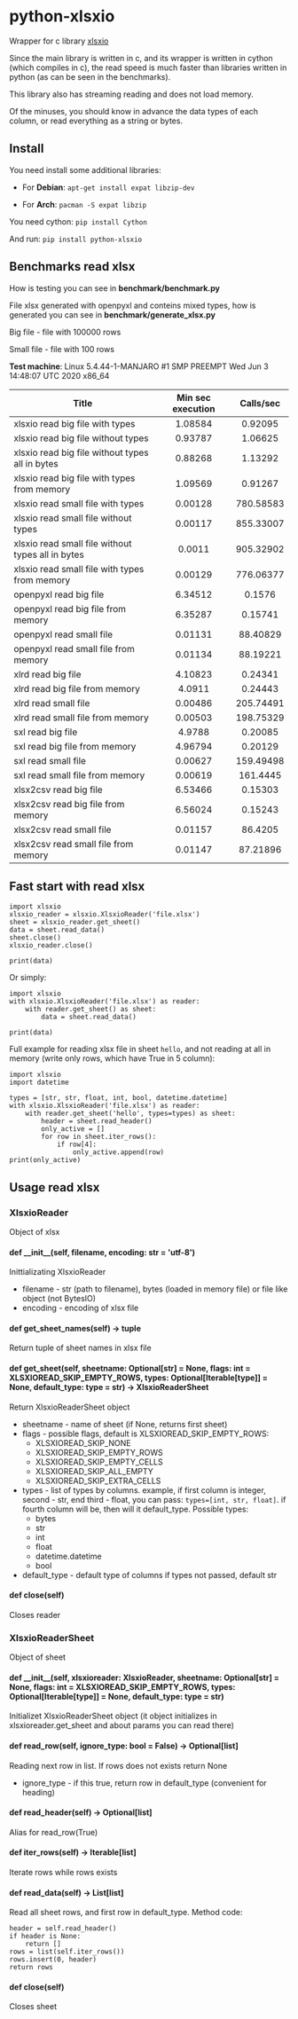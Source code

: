 # python-xlsxio

Wrapper for c library [xlsxio](https://github.com/brechtsanders/xlsxio)

Since the main library is written in c, and its wrapper is written in cython (which compiles in c), the read speed is much faster than libraries written in python (as can be seen in the benchmarks).

This library also has streaming reading and does not load memory.

Of the minuses, you should know in advance the data types of each column, or read everything as a string or bytes.

## Install

You need install some additional libraries:

* For **Debian**: `apt-get install expat libzip-dev`

* For **Arch**: `pacman -S expat libzip`

You need cython: `pip install Cython`

And run: `pip install python-xlsxio`

## Benchmarks read xlsx

How is testing you can see in **benchmark/benchmark.py**

File xlsx generated with openpyxl and conteins mixed types, how is generated you can see in **benchmark/generate_xlsx.py**

Big file - file with 100000 rows

Small file - file with 100 rows

**Test machine**: Linux 5.4.44-1-MANJARO #1 SMP PREEMPT Wed Jun 3 14:48:07 UTC 2020 x86_64

| Title                                             | Min sec execution | Calls/sec |
|---------------------------------------------------|:-----------------:|:---------:|
| xlsxio read big file with types                   | 1.08584           | 0.92095   |
| xlsxio read big file without types                | 0.93787           | 1.06625   |
| xlsxio read big file without types all in bytes   | 0.88268           | 1.13292   |
| xlsxio read big file with types from memory       | 1.09569           | 0.91267   |
| xlsxio read small file with types                 | 0.00128           | 780.58583 |
| xlsxio read small file without types              | 0.00117           | 855.33007 |
| xlsxio read small file without types all in bytes | 0.0011            | 905.32902 |
| xlsxio read small file with types from memory     | 0.00129           | 776.06377 |
| openpyxl read big file                            | 6.34512           | 0.1576    |
| openpyxl read big file from memory                | 6.35287           | 0.15741   |
| openpyxl read small file                          | 0.01131           | 88.40829  |
| openpyxl read small file from memory              | 0.01134           | 88.19221  |
| xlrd read big file                                | 4.10823           | 0.24341   |
| xlrd read big file from memory                    | 4.0911            | 0.24443   |
| xlrd read small file                              | 0.00486           | 205.74491 |
| xlrd read small file from memory                  | 0.00503           | 198.75329 |
| sxl read big file                                 | 4.9788            | 0.20085   |
| sxl read big file from memory                     | 4.96794           | 0.20129   |
| sxl read small file                               | 0.00627           | 159.49498 |
| sxl read small file from memory                   | 0.00619           | 161.4445  |
| xlsx2csv read big file                            | 6.53466           | 0.15303   |
| xlsx2csv read big file from memory                | 6.56024           | 0.15243   |
| xlsx2csv read small file                          | 0.01157           | 86.4205   |
| xlsx2csv read small file from memory              | 0.01147           | 87.21896  |

## Fast start with read xlsx

```
import xlsxio
xlsxio_reader = xlsxio.XlsxioReader('file.xlsx')
sheet = xlsxio_reader.get_sheet()
data = sheet.read_data()
sheet.close()
xlsxio_reader.close()

print(data)
```

Or simply:

```
import xlsxio
with xlsxio.XlsxioReader('file.xlsx') as reader:
    with reader.get_sheet() as sheet:
        data = sheet.read_data()

print(data)
```

Full example for reading xlsx file in sheet `hello`, and not reading at all in memory (write only rows, which have True in 5 column):
```
import xlsxio
import datetime

types = [str, str, float, int, bool, datetime.datetime]
with xlsxio.XlsxioReader('file.xlsx') as reader:
    with reader.get_sheet('hello', types=types) as sheet:
        header = sheet.read_header()
        only_active = []
        for row in sheet.iter_rows():
            if row[4]:
                only_active.append(row)
print(only_active)
```

## Usage read xlsx

### XlsxioReader
Object of xlsx

#### def \_\_init\_\_(self, filename, encoding: str = 'utf-8')
Inittializating XlsxioReader
* filename - str (path to filename), bytes (loaded in memory file) or file like object (not BytesIO)
* encoding - encoding of xlsx file

#### def get_sheet_names(self) -> tuple
Return tuple of sheet names in xlsx file

#### def get_sheet(self, sheetname: Optional[str] = None, flags: int = XLSXIOREAD_SKIP_EMPTY_ROWS, types: Optional[Iterable[type]] = None, default_type: type = str) -> XlsxioReaderSheet
Return XlsxioReaderSheet object
* sheetname - name of sheet (if None, returns first sheet)
* flags - possible flags, default is XLSXIOREAD_SKIP_EMPTY_ROWS:
  * XLSXIOREAD_SKIP_NONE
  * XLSXIOREAD_SKIP_EMPTY_ROWS
  * XLSXIOREAD_SKIP_EMPTY_CELLS
  * XLSXIOREAD_SKIP_ALL_EMPTY
  * XLSXIOREAD_SKIP_EXTRA_CELLS
* types - list of types by columns. example, if first column is integer, second - str, end third - float, you can pass: `types=[int, str, float]`. if fourth column will be, then will it default_type.
Possible types:
  * bytes
  * str
  * int
  * float
  * datetime.datetime
  * bool
* default_type - default type of columns if types not passed, default str

#### def close(self)
Closes reader


### XlsxioReaderSheet
Object of sheet

#### def \_\_init\_\_(self, xlsxioreader: XlsxioReader, sheetname: Optional[str] = None, flags: int = XLSXIOREAD_SKIP_EMPTY_ROWS, types: Optional[Iterable[type]] = None, default_type: type = str)
Initializet XlsxioReaderSheet object (it object initializes in xlsxioreader.get_sheet and about params you can read there)

#### def read_row(self, ignore_type: bool = False) -> Optional[list]
Reading next row in list. If rows does not exists return None
* ignore_type - if this true, return row in default_type (convenient for heading)

#### def read_header(self) -> Optional[list]
Alias for read_row(True)

#### def iter_rows(self) -> Iterable[list]
Iterate rows while rows exists

#### def read_data(self) -> List[list]
Read all sheet rows, and first row in default_type. Method code:
```
header = self.read_header()
if header is None:
    return []
rows = list(self.iter_rows())
rows.insert(0, header)
return rows
```

#### def close(self)
Closes sheet
